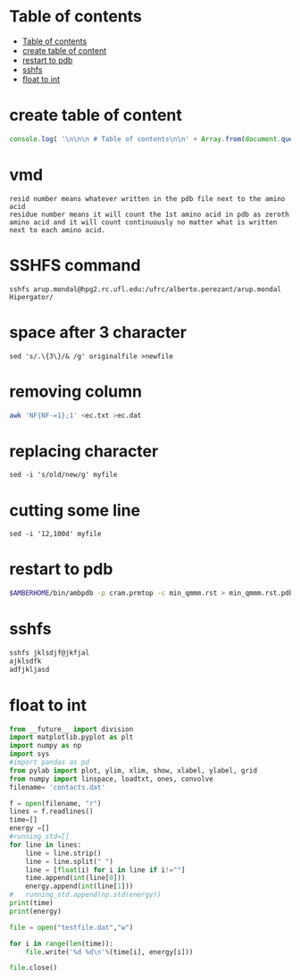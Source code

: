  # Table of contents

 * [Table of contents](#table-of-contents)
 * [create table of content](#create-table-of-content)
 * [restart to pdb](#restart-to-pdb)
 * [sshfs](#sshfs)
 * [float to int](#float-to-int) 

# create table of content
```js
console.log( '\n\n\n # Table of contents\n\n' + Array.from(document.querySelectorAll('h1 > a, h2 > a, h3 > a')).map((a) => ( {'H1':' * ','H2':' * ','H3':' - '}[a.parentNode.tagName] + `[${a.parentNode.innerText.trim()}](${a.hash})` )).join('\n') + '\n\n\n' );
```
# vmd
```
resid number means whatever written in the pdb file next to the amino acid
residue number means it will count the 1st amino acid in pdb as zeroth amino acid and it will count continuously no matter what is written next to each amino acid.
```
# SSHFS command 
```
sshfs arup.mondal@hpg2.rc.ufl.edu:/ufrc/alberto.perezant/arup.mondal Hipergator/
```
# space after 3 character
```
sed 's/.\{3\}/& /g' originalfile >newfile
```
# removing column
```bash
awk 'NF{NF-=1};1' <ec.txt >ec.dat
```
# replacing character
```
sed -i 's/old/new/g' myfile
```
# cutting some line

```
sed -i '12,100d' myfile
```




# restart to pdb
```bash
$AMBERHOME/bin/ambpdb -p cram.prmtop -c min_qmmm.rst > min_qmmm.rst.pdb 
```

# sshfs
```bash
sshfs jklsdjf@jkfjal
ajklsdfk
adfjkljasd
```
# float to int
```python
from __future__ import division
import matplotlib.pyplot as plt
import numpy as np
import sys
#import pandas as pd
from pylab import plot, ylim, xlim, show, xlabel, ylabel, grid
from numpy import linspace, loadtxt, ones, convolve
filename= 'contacts.dat'

f = open(filename, "r")
lines = f.readlines()
time=[]
energy =[]
#running_std=[]
for line in lines:
	line = line.strip()
	line = line.split(" ")
	line = [float(i) for i in line if i!=""]
	time.append(int(line[0]))
	energy.append(int(line[1]))
#	running_std.append(np.std(energy))
print(time)
print(energy)

file = open("testfile.dat","w") 

for i in range(len(time)):
    file.write('%d %d\n'%(time[i], energy[i]))

file.close() 
```
